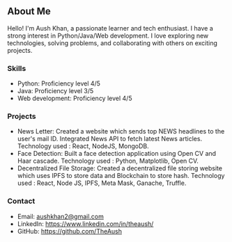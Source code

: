 ## About Me

Hello! I'm Aush Khan, a passionate learner and tech enthusiast. I have a strong interest in Python/Java/Web development.
I love exploring new technologies, solving problems, and collaborating with others on exciting projects.

### Skills

- Python: Proficiency level 4/5
- Java: Proficiency level 3/5
- Web development: Proficiency level 4/5

### Projects

- News Letter: Created a website which sends top NEWS headlines to the user's mail ID.
  Integrated News API to fetch latest News articles.
  Technology used : React, NodeJS, MongoDB.
- Face Detection: Built a face detection application using Open CV and Haar cascade.
  Technology used : Python, Matplotlib, Open CV. 
- Decentralized File Storage: Created a decentralized file storing website which uses IPFS to store data and Blockchain to
  store hash.
  Technology used : React, Node JS, IPFS, Meta Mask, Ganache, Truffle.

### Contact

- Email: aushkhan2@gmail.com
- LinkedIn: https://www.linkedin.com/in/theaush/
- GitHub: https://github.com/TheAush
